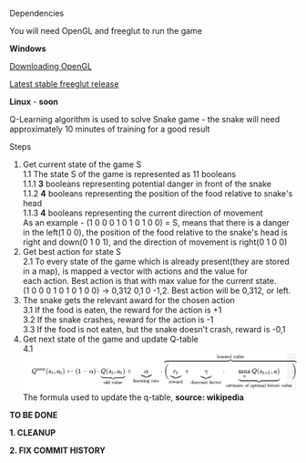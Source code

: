Dependencies 

You will need OpenGL and freeglut to run the game

**Windows**

[Downloading OpenGL](https://www.khronos.org/opengl/wiki/Getting_Started#Downloading_OpenGL)


[Latest stable freeglut release](http://freeglut.sourceforge.net/)

**Linux** - **soon**

Q-Learning algorithm is used to solve Snake game - the snake will need approximately 10 minutes of training for a good result

Steps

  1. Get current state of the game S\
    1.1 The state S of the game is represented as 11 booleans\
        1.1.1 **3** booleans representing potential danger in front of the snake\
        1.1.2 **4** booleans representing the position of the food relative to snake's head\
        1.1.3 **4** booleans representing the current direction of movement\
        As an example - (1 0 0 0 1 0 1 0 1 0 0) = S, means that there is a danger in the left(1 0 0), the position of the food relative 
        to the snake's head is right and down(0 1 0 1), and the direction of movement is right(0 1 0 0)
  2. Get best action for state S\
    2.1 To every state of the game which is already present(they are stored in a map), is mapped a vector with actions and the value for       
    each action. Best action is that with max value for the current state.\
    (1 0 0 0 1 0 1 0 1 0 0) -> 0,312 0,1 0 -1,2. Best action will be 0,312, or left.
  3. The snake gets the relevant award for the chosen action\
    3.1 If the food is eaten, the reward for the action is +1\
    3.2 If the snake crashes, reward for the action is -1\
    3.3 If the food is not eaten, but the snake doesn't crash, reward is -0,1
  4. Get next state of the game and update Q-table\
    4.1 ![alt text](https://github.com/stoychos/SnakeGame/blob/master/qtable_f.png)
    The formula used to update the q-table, **source: wikipedia**

  
 
 **TO BE DONE**
 
 **1. CLEANUP**
 
 **2. FIX COMMIT HISTORY**
 
  
